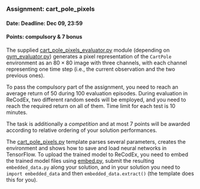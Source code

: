 ### Assignment: cart_pole_pixels
#### Date: Deadline: Dec 09, 23:59
#### Points: **compulsory** & **7 bonus**

The supplied [cart_pole_pixels_evaluator.py](https://github.com/ufal/npfl122/tree/past-1819/labs/07/cart_pole_pixels_evaluator.py)
module (depending on [gym_evaluator.py](https://github.com/ufal/npfl122/tree/past-1819/labs/02/gym_evaluator.py))
generates a pixel representation of the `CartPole` environment
as an $80×80$ image with three channels, with each channel representing one time step
(i.e., the current observation and the two previous ones).

To pass the compulsory part of the assignment, you need to reach an average
return of 50 during 100 evaluation episodes. During evaluation in ReCodEx, two
different random seeds will be employed, and you need to reach the required
return on all of them. Time limit for each test is 10 minutes.

The task is additionally a _competition_ and at most 7 points will be awarded
according to relative ordering of your solution performances.

The [cart_pole_pixels.py](https://github.com/ufal/npfl122/tree/past-1819/labs/07/cart_pole_pixels.py)
template parses several parameters, creates the environment
and shows how to save and load neural networks in TensorFlow.
To upload the trained model to ReCodEx, you need to embed the
trained model files using [embed.py](https://github.com/ufal/npfl122/blob/past-1819/labs/embed.py),
submit the resulting `embedded_data.py` along your solution, and
in your solution you need to `import embedded_data` and then
`embedded_data.extract()` (the template does this for you).
